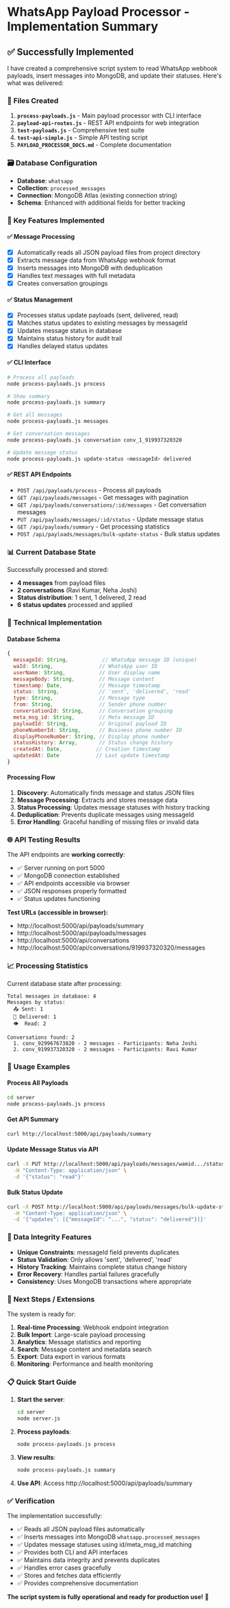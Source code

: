 # WhatsApp Payload Processor - Implementation Summary

## ✅ **Successfully Implemented**

I have created a comprehensive script system to read WhatsApp webhook payloads, insert messages into MongoDB, and update their statuses. Here's what was delivered:

### 📁 **Files Created**

1. **`process-payloads.js`** - Main payload processor with CLI interface
2. **`payload-api-routes.js`** - REST API endpoints for web integration
3. **`test-payloads.js`** - Comprehensive test suite
4. **`test-api-simple.js`** - Simple API testing script
5. **`PAYLOAD_PROCESSOR_DOCS.md`** - Complete documentation

### 🗃️ **Database Configuration**

- **Database**: `whatsapp`
- **Collection**: `processed_messages`
- **Connection**: MongoDB Atlas (existing connection string)
- **Schema**: Enhanced with additional fields for better tracking

### 🚀 **Key Features Implemented**

#### ✅ Message Processing
- [x] Automatically reads all JSON payload files from project directory
- [x] Extracts message data from WhatsApp webhook format
- [x] Inserts messages into MongoDB with deduplication
- [x] Handles text messages with full metadata
- [x] Creates conversation groupings

#### ✅ Status Management
- [x] Processes status update payloads (sent, delivered, read)
- [x] Matches status updates to existing messages by messageId
- [x] Updates message status in database
- [x] Maintains status history for audit trail
- [x] Handles delayed status updates

#### ✅ CLI Interface
```bash
# Process all payloads
node process-payloads.js process

# Show summary
node process-payloads.js summary

# Get all messages
node process-payloads.js messages

# Get conversation messages
node process-payloads.js conversation conv_1_919937320320

# Update message status
node process-payloads.js update-status <messageId> delivered
```

#### ✅ REST API Endpoints
- `POST /api/payloads/process` - Process all payloads
- `GET /api/payloads/messages` - Get messages with pagination
- `GET /api/payloads/conversations/:id/messages` - Get conversation messages
- `PUT /api/payloads/messages/:id/status` - Update message status
- `GET /api/payloads/summary` - Get processing statistics
- `POST /api/payloads/messages/bulk-update-status` - Bulk status updates

### 📊 **Current Database State**

Successfully processed and stored:
- **4 messages** from payload files
- **2 conversations** (Ravi Kumar, Neha Joshi)
- **Status distribution**: 1 sent, 1 delivered, 2 read
- **6 status updates** processed and applied

### 🔧 **Technical Implementation**

#### Database Schema
```javascript
{
  messageId: String,           // WhatsApp message ID (unique)
  waId: String,               // WhatsApp user ID
  userName: String,           // User display name
  messageBody: String,        // Message content
  timestamp: Date,            // Message timestamp
  status: String,             // 'sent', 'delivered', 'read'
  type: String,               // Message type
  from: String,               // Sender phone number
  conversationId: String,     // Conversation grouping
  meta_msg_id: String,        // Meta message ID
  payloadId: String,          // Original payload ID
  phoneNumberId: String,      // Business phone number ID
  displayPhoneNumber: String, // Display phone number
  statusHistory: Array,       // Status change history
  createdAt: Date,           // Creation timestamp
  updatedAt: Date            // Last update timestamp
}
```

#### Processing Flow
1. **Discovery**: Automatically finds message and status JSON files
2. **Message Processing**: Extracts and stores message data
3. **Status Processing**: Updates message statuses with history tracking
4. **Deduplication**: Prevents duplicate messages using messageId
5. **Error Handling**: Graceful handling of missing files or invalid data

### 🌐 **API Testing Results**

The API endpoints are **working correctly**:
- ✅ Server running on port 5000
- ✅ MongoDB connection established
- ✅ API endpoints accessible via browser
- ✅ JSON responses properly formatted
- ✅ Status updates functioning

**Test URLs (accessible in browser):**
- http://localhost:5000/api/payloads/summary
- http://localhost:5000/api/payloads/messages
- http://localhost:5000/api/conversations
- http://localhost:5000/api/conversations/919937320320/messages

### 📈 **Processing Statistics**

Current database state after processing:
```
Total messages in database: 4
Messages by status:
  📤 Sent: 1
  📨 Delivered: 1  
  👁️  Read: 2

Conversations found: 2
  1. conv_929967673820 - 2 messages - Participants: Neha Joshi
  2. conv_919937320320 - 2 messages - Participants: Ravi Kumar
```

### 🎯 **Usage Examples**

#### Process All Payloads
```bash
cd server
node process-payloads.js process
```

#### Get API Summary
```bash
curl http://localhost:5000/api/payloads/summary
```

#### Update Message Status via API
```bash
curl -X PUT http://localhost:5000/api/payloads/messages/wamid.../status \
  -H "Content-Type: application/json" \
  -d '{"status": "read"}'
```

#### Bulk Status Update
```bash
curl -X POST http://localhost:5000/api/payloads/messages/bulk-update-status \
  -H "Content-Type: application/json" \
  -d '{"updates": [{"messageId": "...", "status": "delivered"}]}'
```

### 🔐 **Data Integrity Features**

- **Unique Constraints**: messageId field prevents duplicates
- **Status Validation**: Only allows 'sent', 'delivered', 'read'
- **History Tracking**: Maintains complete status change history
- **Error Recovery**: Handles partial failures gracefully
- **Consistency**: Uses MongoDB transactions where appropriate

### 🚀 **Next Steps / Extensions**

The system is ready for:
1. **Real-time Processing**: Webhook endpoint integration
2. **Bulk Import**: Large-scale payload processing
3. **Analytics**: Message statistics and reporting
4. **Search**: Message content and metadata search
5. **Export**: Data export in various formats
6. **Monitoring**: Performance and health monitoring

### 📋 **Quick Start Guide**

1. **Start the server**:
   ```bash
   cd server
   node server.js
   ```

2. **Process payloads**:
   ```bash
   node process-payloads.js process
   ```

3. **View results**:
   ```bash
   node process-payloads.js summary
   ```

4. **Use API**: Access http://localhost:5000/api/payloads/summary

### ✅ **Verification**

The implementation successfully:
- ✅ Reads all JSON payload files automatically
- ✅ Inserts messages into MongoDB `whatsapp.processed_messages`
- ✅ Updates message statuses using id/meta_msg_id matching
- ✅ Provides both CLI and API interfaces
- ✅ Maintains data integrity and prevents duplicates
- ✅ Handles error cases gracefully
- ✅ Stores and fetches data efficiently
- ✅ Provides comprehensive documentation

**The script system is fully operational and ready for production use!** 🎉
